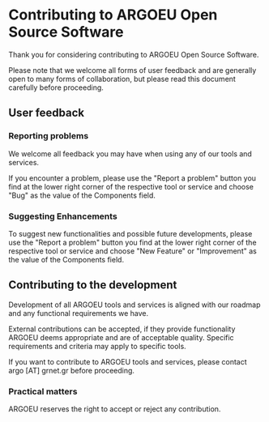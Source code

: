 # Contributing to ARGOEU Open Source Software

Thank you for considering contributing to ARGOEU Open Source Software.

Please note that we welcome all forms of user feedback and are generally open
to many forms of collaboration,
but please read this document carefully before proceeding.

## User feedback

### Reporting problems

We welcome all feedback you may have when using any of our tools and services.

If you encounter a problem, please use the "Report a problem" button you find
at the lower right corner of the respective tool or service
and choose "Bug" as the value of the Components field.

### Suggesting Enhancements

To suggest new functionalities and possible future developments,
please use the "Report a problem" button you find at the lower right corner of
the respective tool or service
and choose "New Feature" or "Improvement" as the value of the Components field.

## Contributing to the development

Development of all ARGOEU tools and services is aligned with our roadmap and
any functional requirements we have.

External contributions can be accepted, if they provide functionality ARGOEU
deems appropriate and are of acceptable quality.
Specific requirements and criteria may apply to specific tools.

If you want to contribute to ARGOEU tools and services,
please contact argo [AT] grnet.gr before proceeding.

### Practical matters

ARGOEU reserves the right to accept or reject any contribution.
